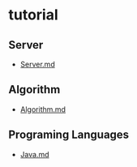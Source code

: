 # tutorial
## Server
- [Server.md](https://github.com/nguyentoanit/tutorial/blob/master/server.md)
## Algorithm
- [Algorithm.md](https://github.com/nguyentoanit/tutorial/blob/master/algorithm.md)
## Programing Languages
- [Java.md](https://github.com/nguyentoanit/tutorial/blob/master/programing-languages/java/java.md)
